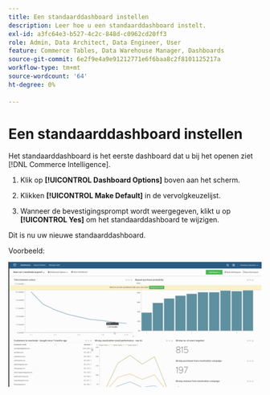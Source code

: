 ```yaml
---
title: Een standaarddashboard instellen
description: Leer hoe u een standaarddashboard instelt.
exl-id: a3fc64e3-b527-4c2c-848d-c0962cd20ff3
role: Admin, Data Architect, Data Engineer, User
feature: Commerce Tables, Data Warehouse Manager, Dashboards
source-git-commit: 6e2f9e4a9e91212771e6f6baa8c2f8101125217a
workflow-type: tm+mt
source-wordcount: '64'
ht-degree: 0%

---
```


# Een standaarddashboard instellen

Het standaarddashboard is het eerste dashboard dat u bij het openen ziet [!DNL Commerce Intelligence].

1. Klik op **[!UICONTROL Dashboard Options]** boven aan het scherm.

1. Klikken **[!UICONTROL Make Default]** in de vervolgkeuzelijst.

1. Wanneer de bevestigingsprompt wordt weergegeven, klikt u op **[!UICONTROL Yes]** om het standaarddashboard te wijzigen.

Dit is nu uw nieuwe standaarddashboard.

Voorbeeld:

![standaarddashboard](../../assets/default_dashboard.gif)
